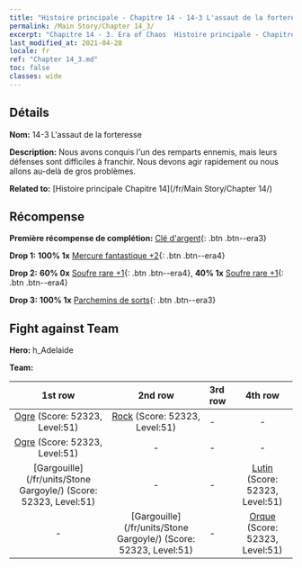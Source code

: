 ```yaml
---
title: "Histoire principale - Chapitre 14 - 14-3 L'assaut de la forteresse"
permalink: /Main Story/Chapter 14_3/
excerpt: "Chapitre 14 - 3. Era of Chaos  Histoire principale - Chapitre 14_3. 14-3 L'assaut de la forteresse"
last_modified_at: 2021-04-28
locale: fr
ref: "Chapter 14_3.md"
toc: false
classes: wide
---
```


## Détails

 **Nom:** 14-3 L'assaut de la forteresse

 **Description:** Nous avons conquis l'un des remparts ennemis, mais leurs défenses sont difficiles à franchir. Nous devons agir rapidement ou nous allons au-delà de gros problèmes.

 **Related to:** [Histoire principale Chapitre 14](/fr/Main Story/Chapter 14/)

## Récompense

 **Première récompense de complétion:** [Clé d'argent](/ItemsFR/con_693/){: .btn .btn--era3}

 **Drop 1:** **100% 1x** [Mercure fantastique +2](/ItemsFR/mat_49/){: .btn .btn--era4}

 **Drop 2:** **60% 0x** [Soufre rare +1](/ItemsFR/mat_43/){: .btn .btn--era4}, **40% 1x** [Soufre rare +1](/ItemsFR/mat_43/){: .btn .btn--era4}

 **Drop 3:** **100% 1x** [Parchemins de sorts](/ItemsFR/con_694/){: .btn .btn--era3}


## Fight against Team
 **Hero:** h_Adelaide

 **Team:**


  | 1st row | 2nd row | 3rd row | 4th row |
  |:----:|:----:|:----|:----:|
  | [Ogre](/fr/units/Ogre/) (Score: 52323, Level:51)  | [Rock](/fr/units/Roc/) (Score: 52323, Level:51)  | - | - |
  | [Ogre](/fr/units/Ogre/) (Score: 52323, Level:51)  | - | - | - |
  | [Gargouille](/fr/units/Stone Gargoyle/) (Score: 52323, Level:51)  | - | - | [Lutin](/fr/units/Gremlin/) (Score: 52323, Level:51)  |
  | - | [Gargouille](/fr/units/Stone Gargoyle/) (Score: 52323, Level:51)  | - | [Orque](/fr/units/Orc/) (Score: 52323, Level:51)  |


